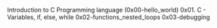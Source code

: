 Introduction to C Programming language (0x00-hello_world)
0x01. C - Variables, if, else, while
0x02-functions_nested_loops
0x03-debugging

